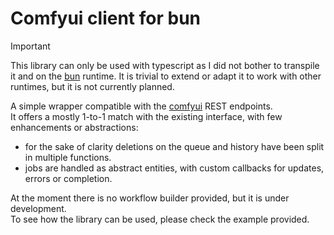 # Comfyui client for bun

> [!IMPORTANT]  
> This library can only be used with typescript as I did not bother to transpile it and on the [bun](https://bun.sh/) runtime.
> It is trivial to extend or adapt it to work with other runtimes, but it is not currently planned.

A simple wrapper compatible with the [comfyui](https://github.com/comfyanonymous/ComfyUI) REST endpoints.  
It offers a mostly 1-to-1 match with the existing interface, with few enhancements or abstractions:

- for the sake of clarity deletions on the queue and history have been split in multiple functions.
- jobs are handled as abstract entities, with custom callbacks for updates, errors or completion.

At the moment there is no workflow builder provided, but it is under development.  
To see how the library can be used, please check the example provided.
